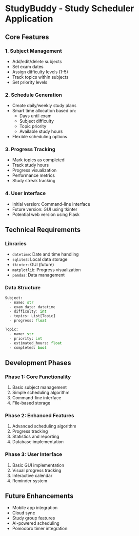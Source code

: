 # StudyBuddy - Study Scheduler Application

## Core Features

### 1. Subject Management
- Add/edit/delete subjects
- Set exam dates
- Assign difficulty levels (1-5)
- Track topics within subjects
- Set priority levels

### 2. Schedule Generation
- Create daily/weekly study plans
- Smart time allocation based on:
  - Days until exam
  - Subject difficulty
  - Topic priority
  - Available study hours
- Flexible scheduling options

### 3. Progress Tracking
- Mark topics as completed
- Track study hours
- Progress visualization
- Performance metrics
- Study streak tracking

### 4. User Interface
- Initial version: Command-line interface
- Future version: GUI using tkinter
- Potential web version using Flask

## Technical Requirements

### Libraries
- `datetime`: Date and time handling
- `sqlite3`: Local data storage
- `tkinter`: GUI (future)
- `matplotlib`: Progress visualization
- `pandas`: Data management

### Data Structure
```python
Subject:
  - name: str
  - exam_date: datetime
  - difficulty: int
  - topics: List[Topic]
  - progress: float

Topic:
  - name: str
  - priority: int
  - estimated_hours: float
  - completed: bool
```

## Development Phases

### Phase 1: Core Functionality
1. Basic subject management
2. Simple scheduling algorithm
3. Command-line interface
4. File-based storage

### Phase 2: Enhanced Features
1. Advanced scheduling algorithm
2. Progress tracking
3. Statistics and reporting
4. Database implementation

### Phase 3: User Interface
1. Basic GUI implementation
2. Visual progress tracking
3. Interactive calendar
4. Reminder system

## Future Enhancements
- Mobile app integration
- Cloud sync
- Study group features
- AI-powered scheduling
- Pomodoro timer integration